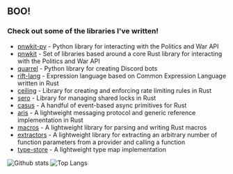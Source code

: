 ## BOO!

### Check out some of the libraries I've written!

- [pnwkit-py](https://github.com/mrvillage/pnwkit-py) - Python library for interacting with the Politics and War API
- [pnwkit](https://github.com/mrvillage/pnwkit) - Set of libraries based around a core Rust library for interacting with the Politics and War API
- [quarrel](https://github.com/mrvillage/quarrel) - Python library for creating Discord bots
- [rift-lang](https://github.com/mrvillage/rift-lang) - Expression language based on Common Expression Language written in Rust
- [ceiling](https://github.com/mrvillage/ceiling) - Library for creating and enforcing rate limiting rules in Rust
- [sero](https://github.com/mrvillage/sero) - Library for managing shared locks in Rust
- [casus](https://github.com/mrvillage/casus) - A handful of event-based async primitives for Rust
- [aris](https://github.com/mrvillage/aris) - A lightweight messaging protocol and generic reference implementation in Rust
- [macros](https://github.com/mrvillage/macros) - A lightweight library for parsing and writing Rust macros
- [extractors](https://github.com/mrvillage/extractors) - A lightweight library for extracting an arbitrary number of function parameters from a provider and calling a function
- [type-store](https://github.com/mrvillage/type-store) - A lightweight type map implementation

![Github stats](https://github-readme-stats.vercel.app/api?username=mrvillage&count_private=true&theme=radical&show_icons=true)
![Top Langs](https://github-readme-stats.vercel.app/api/top-langs/?username=mrvillage&theme=radical&exclude_repo=tabler-php,pusher-http-rust,framework,cargo-release,Fantasy-Map-Generator,tokio-tungstenite,discord.py2,enhanced-discord.py,cel-rust,postgres,supabase,gotrue,mantine,github-action-ssh-docker-compose,jishaku,compoships,stockbot&layout=compact&langs_count=10)
